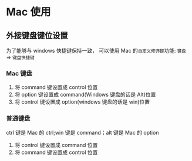 # Mac 使用

## 外接键盘键位设置

为了能够与 windows 快捷键保持一致， 可以使用 Mac 的`自定义修饰键`功能: `键盘` => `键盘快捷键`

### Mac 键盘

1. 将 command 键设置成 control 位置
2. 将 option 键设置成 command(Windows 键盘的话是 Alt)位置
3. 将 control 键设置成 option(windows 键盘的话是 win)位置

### 普通键盘

ctrl 键是 Mac 的 ctrl;win 键是 command；alt 键是 Mac 的 option

1. 将 control 键设置成 command 位置
2. 将 command 键设置成 control 位置
